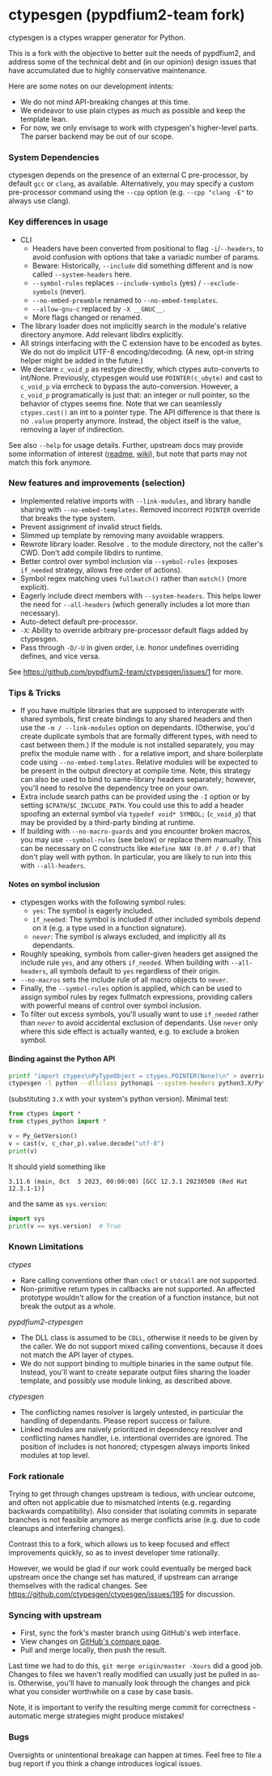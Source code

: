 # ctypesgen (pypdfium2-team fork)

ctypesgen is a ctypes wrapper generator for Python.

This is a fork with the objective to better suit the needs of pypdfium2, and address some of the technical debt and (in our opinion) design issues that have accumulated due to highly conservative maintenance.

Here are some notes on our development intents:
* We do not mind API-breaking changes at this time.
* We endeavor to use plain ctypes as much as possible and keep the template lean.
* For now, we only envisage to work with ctypesgen's higher-level parts. The parser backend may be out of our scope.


### System Dependencies

ctypesgen depends on the presence of an external C pre-processor, by default `gcc` or `clang`, as available.
Alternatively, you may specify a custom pre-processor command using the `--cpp` option (e.g. `--cpp "clang -E"` to always use clang).


### Key differences in usage

* CLI
  - Headers have been converted from positional to flag `-i`/`--headers`, to avoid confusion with options that take a variadic number of params.
  - Beware: Historically, `--include` did something different and is now called `--system-headers` here.
  - `--symbol-rules` replaces `--include-symbols` (yes) / `--exclude-symbols` (never).
  - `--no-embed-preamble` renamed to `--no-embed-templates`.
  - `--allow-gnu-c` replaced by `-X __GNUC__`.
  - More flags changed or renamed.
* The library loader does not implicitly search in the module's relative directory anymore. Add relevant libdirs explicitly.
* All strings interfacing with the C extension have to be encoded as bytes. We do not do implicit UTF-8 encoding/decoding. (A new, opt-in string helper might be added in the future.)
* We declare `c_void_p` as restype directly, which ctypes auto-converts to int/None. Previously, ctypesgen would use `POINTER(c_ubyte)` and cast to `c_void_p` via errcheck to bypass the auto-conversion. However, a `c_void_p` programatically is just that: an integer or null pointer, so the behavior of ctypes seems fine. Note that we can seamlessly `ctypes.cast()` an int to a pointer type. The API difference is that there is no `.value` property anymore. Instead, the object itself is the value, removing a layer of indirection.

See also `--help` for usage details.
Further, upstream docs may provide some information of interest ([readme](https://github.com/ctypesgen/ctypesgen#readme), [wiki](https://github.com/ctypesgen/ctypesgen/wiki)), but note that parts may not match this fork anymore.


### New features and improvements (selection)

* Implemented relative imports with `--link-modules`, and library handle sharing with `--no-embed-templates`. Removed incorrect `POINTER` override that breaks the type system.
* Prevent assignment of invalid struct fields.
* Slimmed up template by removing many avoidable wrappers.
* Rewrote library loader. Resolve `.` to the module directory, not the caller's CWD. Don't add compile libdirs to runtime.
* Better control over symbol inclusion via `--symbol-rules` (exposes `if_needed` strategy, allows free order of actions).
* Symbol regex matching uses `fullmatch()` rather than `match()` (more explicit).
* Eagerly include direct members with `--system-headers`. This helps lower the need for `--all-headers` (which generally includes a lot more than necessary).
* Auto-detect default pre-processor.
* `-X`: Ability to override arbitrary pre-processor default flags added by ctypesgen.
* Pass through `-D/-U` in given order, i.e. honor undefines overriding defines, and vice versa.

See https://github.com/pypdfium2-team/ctypesgen/issues/1 for more.


### Tips & Tricks

* If you have multiple libraries that are supposed to interoperate with shared symbols, first create bindings to any shared headers and then use the `-m / --link-modules` option on dependants. (Otherwise, you'd create duplicate symbols that are formally different types, with need to cast between them.)
  If the module is not installed separately, you may prefix the module name with `.` for a relative import, and share boilerplate code using `--no-embed-templates`. Relative modules will be expected to be present in the output directory at compile time.
  Note, this strategy can also be used to bind to same-library headers separately; however, you'll need to resolve the dependency tree on your own.
* Extra include search paths can be provided using the `-I` option or by setting `$CPATH`/`$C_INCLUDE_PATH`.
  You could use this to add a header spoofing an external symbol via `typedef void* SYMBOL;` (`c_void_p`) that may be provided by a third-party binding at runtime.
* If building with `--no-macro-guards` and you encounter broken macros, you may use `--symbol-rules` (see below) or replace them manually. This can be necessary on C constructs like `#define NAN (0.0f / 0.0f)` that don't play well with python. In particular, you are likely to run into this with `--all-headers`.

#### Notes on symbol inclusion

* ctypesgen works with the following symbol rules:
  - `yes`: The symbol is eagerly included.
  - `if_needed`: The symbol is included if other included symbols depend on it (e.g. a type used in a function signature).
  - `never`: The symbol is always excluded, and implicitly all its dependants.
* Roughly speaking, symbols from caller-given headers get assigned the include rule `yes`, and any others `if_needed`. When building with `--all-headers`, all symbols default to `yes` regardless of their origin.
* `--no-macros` sets the include rule of all macro objects to `never`.
* Finally, the `--symbol-rules` option is applied, which can be used to assign symbol rules by regex fullmatch expressions, providing callers with powerful means of control over symbol inclusion.
* To filter out excess symbols, you'll usually want to use `if_needed` rather than `never` to avoid accidental exclusion of dependants. Use `never` only where this side effect is actually wanted, e.g. to exclude a broken symbol.

#### Binding against the Python API

```bash
printf "import ctypes\nPyTypeObject = ctypes.POINTER(None)\n" > overrides.py
ctypesgen -l python --dllclass pythonapi --system-headers python3.X/Python.h --all-headers -m .overrides -o ctypes_python.py
```
(substituting `3.X` with your system's python version). Minimal test:
```python
from ctypes import *
from ctypes_python import *

v = Py_GetVersion()
v = cast(v, c_char_p).value.decode("utf-8")
print(v)
```
It should yield something like
```
3.11.6 (main, Oct  3 2023, 00:00:00) [GCC 12.3.1 20230508 (Red Hat 12.3.1-1)]
```
and the same as `sys.version`:
```python
import sys
print(v == sys.version)  # True
```


### Known Limitations

*ctypes*
* Rare calling conventions other than `cdecl` or `stdcall` are not supported.
* Non-primitive return types in callbacks are not supported. An affected prototype wouldn't allow for the creation of a function instance, but not break the output as a whole.

*pypdfium2-ctypesgen*
* The DLL class is assumed to be `CDLL`, otherwise it needs to be given by the caller. We do not support mixed calling conventions, because it does not match the API layer of ctypes.
* We do not support binding to multiple binaries in the same output file. Instead, you'll want to create separate output files sharing the loader template, and possibly use module linking, as described above.

*ctypesgen*
* The conflicting names resolver is largely untested, in particular the handling of dependants. Please report success or failure.
* Linked modules are naively prioritized in dependency resolver and conflicting names handler, i.e. intentional overrides are ignored. The position of includes is not honored; ctypesgen always imports linked modules at top level.


### Fork rationale

Trying to get through changes upstream is tedious, with unclear outcome, and often not applicable due to mismatched intents (e.g. regarding backwards compatibility). Also consider that isolating commits in separate branches is not feasible anymore as merge conflicts arise (e.g. due to code cleanups and interfering changes).

Contrast this to a fork, which allows us to keep focused and effect improvements quickly, so as to invest developer time rationally.

However, we would be glad if our work could eventually be merged back upstream once the change set has matured, if upstream can arrange themselves with the radical changes.
See https://github.com/ctypesgen/ctypesgen/issues/195 for discussion.


### Syncing with upstream

- First, sync the fork's master branch using GitHub's web interface.
- View changes on [GitHub's compare page](https://github.com/pypdfium2-team/ctypesgen/compare/pypdfium2...master).
- Pull and merge locally, then push the result.

Last time we had to do this, `git merge origin/master -Xours` did a good job.
Changes to files we haven't really modified can usually just be pulled in as-is.
Otherwise, you'll have to manually look through the changes and pick what you consider worthwhile on a case by case basis.

Note, it is important to verify the resulting merge commit for correctness - automatic merge strategies might produce mistakes!


### Bugs

Oversights or unintentional breakage can happen at times. Feel free to file a bug report if you think a change introduces logical issues.
